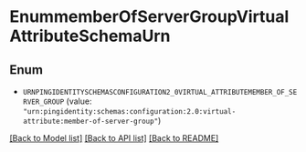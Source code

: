 # EnummemberOfServerGroupVirtualAttributeSchemaUrn

## Enum


* `URNPINGIDENTITYSCHEMASCONFIGURATION2_0VIRTUAL_ATTRIBUTEMEMBER_OF_SERVER_GROUP` (value: `"urn:pingidentity:schemas:configuration:2.0:virtual-attribute:member-of-server-group"`)


[[Back to Model list]](../README.md#documentation-for-models) [[Back to API list]](../README.md#documentation-for-api-endpoints) [[Back to README]](../README.md)


